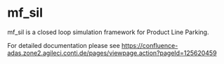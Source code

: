 # mf_sil
mf_sil is a closed loop simulation framework for Product Line Parking.

For detailed documentation please see
https://confluence-adas.zone2.agileci.conti.de/pages/viewpage.action?pageId=125620459
